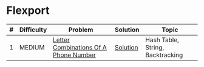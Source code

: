 # Flexport

| # | Difficulty | Problem | Solution | Topic |
|---|------------|---------|----------|--------|
| 1 | MEDIUM | [Letter Combinations Of A Phone Number](https://leetcode.com/problems/letter-combinations-of-a-phone-number) | [Solution](../coding/algorithms/recursionAndBacktracking/LetterCombination.java) | Hash Table, String, Backtracking |
